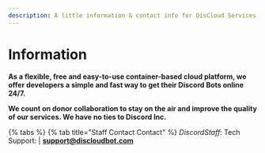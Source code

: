 ```yaml
---
description: A little information & contact info for DisCloud Services & DisCloud Staff.
---
```


# Information


**As a flexible, free and easy-to-use container-based cloud platform, we offer developers a simple and fast way to get their Discord Bots online 24/7.**

**We count on donor collaboration to stay on the air and improve the quality of our services. We have no ties to Discord Inc.**

{% tabs %}
{% tab title="Staff Contact Contact" %}
_DiscordStaff_: Tech Support:  \|  **support@discloudbot.com**
